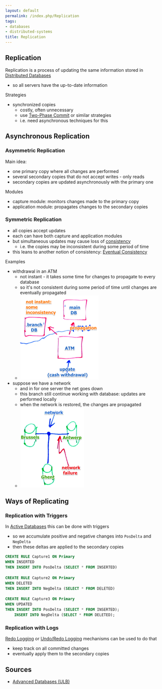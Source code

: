 ```yaml
---
layout: default
permalink: /index.php/Replication
tags:
- databases
- distributed-systems
title: Replication
---
```

## Replication
Replication is a process of updating the same information stored in [Distributed Databases](Distributed_Databases)
- so all servers have the up-to-date information

Strategies
- synchronized copies 
  - costly, often unnecessary
  - use [Two-Phase Commit](Two-Phase_Commit) or similar strategies
  - i.e. need asynchronous techniques for this 


## Asynchronous Replication
### Asymmetric Replication
Main idea:
- one primary copy where all changes are performed
- several secondary copies that do not accept writes - only reads 
- secondary copies are updated asynchronously with the primary one 

Modules
- capture module: monitors changes made to the primary copy
- application module: propagates changes to the secondary copies


### Symmetric Replication
- all copies accept updates 
- each can have both capture and application modules
- but simultaneous updates may cause loss of [consistency](Consistency_(databases))
  - i.e. the copies may be inconsistent during some period of time 
- this leans to another notion of consistency: [Eventual Consistency](Eventual_Consistency)


Examples
- withdrawal in an ATM 
  - not instant - it takes some time for changes to propagate to every database 
  - so it's not consistent during some period of time until changes are eventually propagated
  - <img src="https://raw.githubusercontent.com/alexeygrigorev/wiki-figures/master/ulb/adb/ad-replication-2.png" alt="Image">
- suppose we have a network
  - and in for one server the net goes down
  - this branch still continue working with database: updates are performed locally
  - when the network is restored, the changes are propagated
  - <img src="https://raw.githubusercontent.com/alexeygrigorev/wiki-figures/master/ulb/adb/ad-replication.png" alt="Image">


## Ways of Replicating
### Replication with Triggers
In [Active Databases](Active_Databases) this can be done with triggers
- so we accumulate positive and negative changes into <code>PosDelta</code> and <code>NegDelta</code>
- then these deltas are applied to the secondary copies 


```sql
CREATE RULE Capture1 ON Primary
WHEN INSERTED
THEN INSERT INTO PosDelta (SELECT * FROM INSERTED)

CREATE RULE Capture2 ON Primary
WHEN DELETED
THEN INSERT INTO NegDelta (SELECT * FROM DELETED)

CREATE RULE Capture3 ON Primary
WHEN UPDATED
THEN INSERT INTO PosDelta (SELECT * FROM INSERTED);
	INSERT INTO NegDelta (SELECT * FROM DELETED);
```



### Replication with Logs
[Redo Logging](Redo_Logging) or [Undo/Redo Logging](Undo_Redo_Logging) mechanisms can be used to do that
- keep track on all committed changes
- eventually apply them to the secondary copies


## Sources
- [Advanced Databases (ULB)](Advanced_Databases_(ULB))
